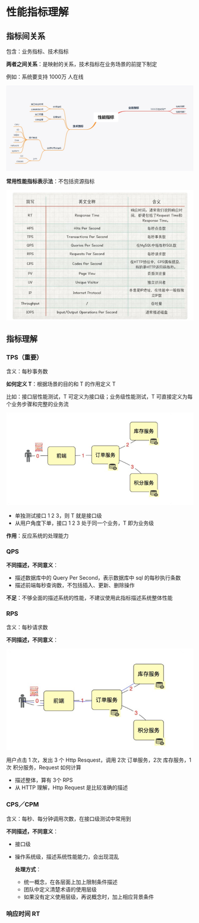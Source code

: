 # 性能指标理解

## 指标间关系

包含：业务指标、技术指标

**两者之间关系**：是映射的关系，技术指标在业务场景的前提下制定

例如：系统要支持 1000万 人在线

![性能指标关系](./images/性能指标关系.jpg)

**常用性能指标表示法**：不包括资源指标

![常用指标](./images/常用指标.jpg)

## 指标理解

### TPS（重要）

含义：每秒事务数

**如何定义 T**：根据场景的目的和 T 的作用定义 T

比如：接口层性能测试，T 可定义为接口级；业务级性能测试，T 可直接定义为每个业务步骤和完整的业务流

![定义T](./images/定义T.jpg)

+ 单独测试接口 1 2 3，则 T 就是接口级
+ 从用户角度下单，接口 1 2 3 处于同一个业务，T 即为业务级

**作用**：反应系统的处理能力

### QPS 

**不同描述，不同意义**：

+ 描述数据库中的 Query Per Second，表示数据库中 sql 的每秒执行条数
+ 描述前端每秒查询数，不包括插入、更新、删除操作

**不足**：不够全面的描述系统的性能，不建议使用此指标描述系统整体性能

### RPS

含义：每秒请求数

**不同描述，不同意义**：

![RPS](./images/RPS.jpg)

用户点击 1 次，发出 3 个 Http Resquest，调用 2次 订单服务，2次 库存服务，1次 积分服务，Request 如何计算

+ 描述整体，算有 3个 RPS
+ 从 HTTP 理解，Http Request 是比较准确的描述

### CPS／CPM

含义：每秒、每分钟调用次数，在接口级测试中常用到

**不同描述，不同意义**：

+ 接口级

+ 操作系统级，描述系统性能能力，会出现混乱

  **处理方式**：

  + 统一概念，在各层面上加上限制条件描述
  + 团队中定义清楚术语的使用层级
  + 如果没有定义使用层级，再说概念时，加上相应背景条件

### 响应时间 RT





